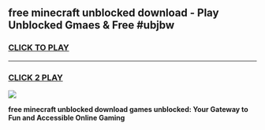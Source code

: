 
## free minecraft unblocked download - Play Unblocked Gmaes & Free #ubjbw
<h3>
<a href="https://news.freeplayer.one?title=free_minecraft_unblocked_download&ref=24F">CLICK TO PLAY</a></h3>
<hr>

<h3>
<a href="https://news.freeplayer.one?title=free_minecraft_unblocked_download&ref=24F">CLICK 2 PLAY</a>
  
</h3>

<a href="https://news.freeplayer.one?title=free_minecraft_unblocked_download&ref=24F/"><img src="https://clearcache.store/games.png"></a>


**free minecraft unblocked download games unblocked: Your Gateway to Fun and Accessible Online Gaming**
